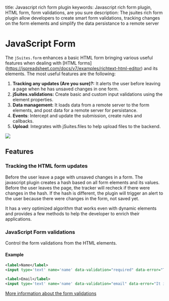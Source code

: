 title: Javascript rich form plugin
keywords: Javascript rich form plugin, HTML form, form validations, are you sure
description: The jsuites rich form plugin allow developers to create smart form validations, tracking changes on the form elements and simplify the data persistance to a remote server

JavaScript Form
===============

The `jSuites.form` enhances a basic HTML form bringing various useful features when dealing with [HTML forms] (https://jspreadsheet.com/docs/v7/examples/richtext-html-editor) and its elements. The most useful features are the following:

1.  **Tracking any updates (Are you sure)?:** It alerts the user before leaving a page when he has unsaved changes in one form.
2.  **jSuites.validations:** Create basic and custom input validations using the element properties.
3.  **Data management:** It loads data from a remote server to the form elements, and post data for a remote server for persistance.
4.  **Events**: Intercept and update the submission, create rules and callbacks.
5.  **Upload**: Integrates with jSuites.files to help upload files to the backend.

![](img/js-rich-form.svg)

  

Features
--------

### Tracking the HTML form updates

Before the user leave a page with unsaved changes in a form. The javascript plugin creates a hash based on all form elements and its values. Before the user leaves the page, the tracker will recheck if there were changes in the hash. If the hash is different, the plugin will trigger an alert to the user because there were changes in the form, not saved yet.  
  
It has a very optimized algorithm that works even with dynamic elements and provides a few methods to help the developer to enrich their applications.  
  
  

### JavaScript Form validations

Control the form validations from the HTML elements.  
  

#### Example

```xml
<label>Name</label>
<input type='text' name='name' data-validation="required" data-error="The name is a required field">

<label>Email</label>
<input type='text' name='name' data-validation="email" data-error="It is required a valid email address">
```

  
[More information about the form validations](/docs/v4/rich-form/validations)
